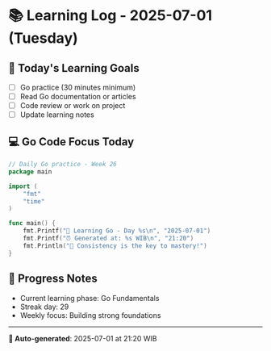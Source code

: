 # 📚 Learning Log - 2025-07-01 (Tuesday)

## 🎯 Today's Learning Goals
- [ ] Go practice (30 minutes minimum)
- [ ] Read Go documentation or articles
- [ ] Code review or work on project
- [ ] Update learning notes

## 💻 Go Code Focus Today
```go
// Daily Go practice - Week 26
package main

import (
    "fmt"
    "time"
)

func main() {
    fmt.Printf("🚀 Learning Go - Day %s\n", "2025-07-01")
    fmt.Printf("⏰ Generated at: %s WIB\n", "21:20")
    fmt.Println("💪 Consistency is the key to mastery!")
}
```

## 🌟 Progress Notes
- Current learning phase: Go Fundamentals
- Streak day: 29
- Weekly focus: Building strong foundations

---
**🤖 Auto-generated**: 2025-07-01 at 21:20 WIB
